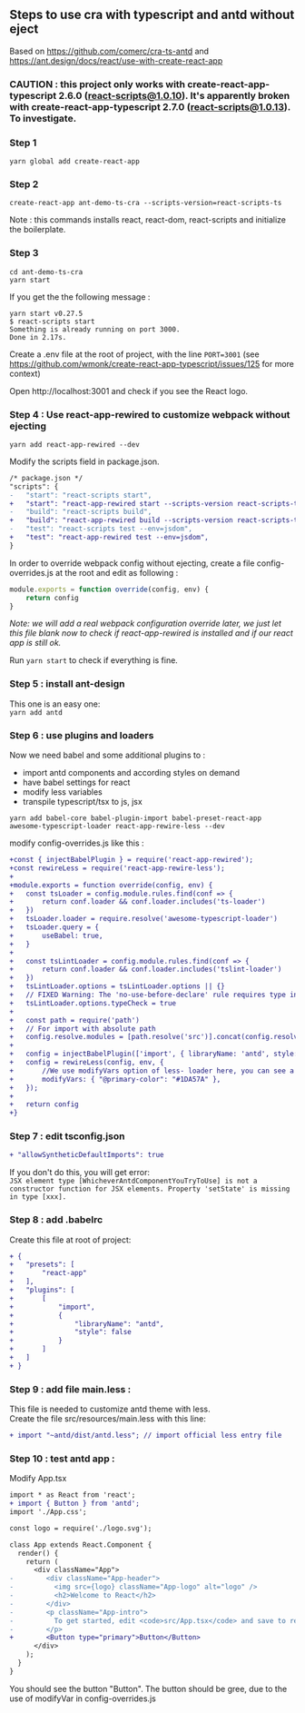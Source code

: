 ## Steps to use cra with typescript and antd without eject

Based on https://github.com/comerc/cra-ts-antd and https://ant.design/docs/react/use-with-create-react-app

### CAUTION : this project only works with create-react-app-typescript 2.6.0 (react-scripts@1.0.10). It's apparently broken with create-react-app-typescript 2.7.0 (react-scripts@1.0.13). To investigate.

### Step 1

```
yarn global add create-react-app
```

### Step 2

```
create-react-app ant-demo-ts-cra --scripts-version=react-scripts-ts
```

Note : this commands installs react, react-dom, react-scripts and initialize the boilerplate.

### Step 3

```
cd ant-demo-ts-cra
yarn start
```

If you get the the following message :  

```
yarn start v0.27.5
$ react-scripts start
Something is already running on port 3000.
Done in 2.17s.
```

Create a .env file at the root of project, with the line `PORT=3001`
(see https://github.com/wmonk/create-react-app-typescript/issues/125 for more context)

Open http://localhost:3001 and check if you see the React logo.


### Step 4 : Use react-app-rewired to customize webpack without ejecting

```
yarn add react-app-rewired --dev
```

Modify the scripts field in package.json.

```diff
/* package.json */
"scripts": {
-   "start": "react-scripts start",
+   "start": "react-app-rewired start --scripts-version react-scripts-ts",
-   "build": "react-scripts build",
+   "build": "react-app-rewired build --scripts-version react-scripts-ts",
-   "test": "react-scripts test --env=jsdom",
+   "test": "react-app-rewired test --env=jsdom",
}
```

In order to override webpack config without ejecting, create a file config-overrides.js at the root and edit as following : 

```ts
module.exports = function override(config, env) {
	return config
}
```

*Note: we will add a real webpack configuration override later, we just let this file blank now to check if react-app-rewired is installed and if our react app is still ok.*

Run `yarn start` to check if everything is fine.

### Step 5 : install ant-design

This one is an easy one:  
`yarn add antd`

### Step 6 : use plugins and loaders

Now we need babel and some additional plugins to : 
- import antd components and according styles on demand
- have babel settings for react
- modify less variables
- transpile typescript/tsx to js, jsx

```
yarn add babel-core babel-plugin-import babel-preset-react-app awesome-typescript-loader react-app-rewire-less --dev
```

modify config-overrides.js like this : 

```diff
+const { injectBabelPlugin } = require('react-app-rewired');
+const rewireLess = require('react-app-rewire-less');
+
+module.exports = function override(config, env) {
+	const tsLoader = config.module.rules.find(conf => {
+		return conf.loader && conf.loader.includes('ts-loader')
+	})
+	tsLoader.loader = require.resolve('awesome-typescript-loader')
+	tsLoader.query = {
+		useBabel: true,
+	}
+
+	const tsLintLoader = config.module.rules.find(conf => {
+		return conf.loader && conf.loader.includes('tslint-loader')
+	})
+	tsLintLoader.options = tsLintLoader.options || {}
+	// FIXED Warning: The 'no-use-before-declare' rule requires type infomation.
+	tsLintLoader.options.typeCheck = true
+
+	const path = require('path')
+	// For import with absolute path
+	config.resolve.modules = [path.resolve('src')].concat(config.resolve.modules)
+
+	config = injectBabelPlugin(['import', { libraryName: 'antd', style: true }], config);  // +change importing css to less
+	config = rewireLess(config, env, {
+		//We use modifyVars option of less- loader here, you can see a green button rendered on the +page after reboot start server.
+		modifyVars: { "@primary-color": "#1DA57A" },
+	});
+
+	return config
+}
```

### Step 7 : edit tsconfig.json

```diff
+ "allowSyntheticDefaultImports": true
```

If you don't do this, you will get error:  
`JSX element type [WhicheverAntdComponentYouTryToUse] is not a constructor function for JSX elements.
  Property 'setState' is missing in type [xxx].`

### Step 8 : add .babelrc

Create this file at root of project:  

```diff
+ {
+ 	"presets": [
+ 		"react-app"
+ 	],
+ 	"plugins": [
+ 		[
+ 			"import",
+ 			{
+ 				"libraryName": "antd",
+ 				"style": false
+ 			}
+ 		]
+ 	]
+ }
```

### Step 9 : add file main.less : 

This file is needed to customize antd theme with less.  
Create the file src/resources/main.less with this line: 
```diff
+ import "~antd/dist/antd.less"; // import official less entry file
```


### Step 10 : test antd app : 

Modify App.tsx

```diff
import * as React from 'react';
+ import { Button } from 'antd';
import './App.css';

const logo = require('./logo.svg');

class App extends React.Component {
  render() {
    return (
      <div className="App">
-        <div className="App-header">
-          <img src={logo} className="App-logo" alt="logo" />
-          <h2>Welcome to React</h2>
-        </div>
-        <p className="App-intro">
-          To get started, edit <code>src/App.tsx</code> and save to reload.
-        </p>
+        <Button type="primary">Button</Button>
      </div>
    );
  }
}
```

You should see the button "Button".
The button should be gree, due to the use of modifyVar in config-overrides.js 
